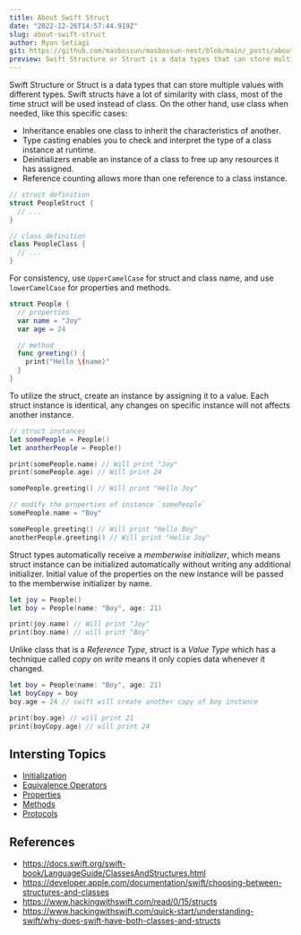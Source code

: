 ```yaml
---
title: About Swift Struct
date: "2022-12-26T14:57:44.919Z"
slug: about-swift-struct
author: Ryan Setiagi
git: https://github.com/masbossun/masbossun-next/blob/main/_posts/about-swift-struct.mdx
preview: Swift Structure or Struct is a data types that can store multiple values with different types. Swift structs have a lot of similarity with class, most of the time struct will be used instead of class.
---
```


Swift Structure or Struct is a data types that can store multiple values with different types. Swift structs have a lot of similarity with class, most of the time struct will be used instead of class. On the other hand, use class when needed, like this specific cases:

- Inheritance enables one class to inherit the characteristics of another.
- Type casting enables you to check and interpret the type of a class instance at runtime.
- Deinitializers enable an instance of a class to free up any resources it has assigned.
- Reference counting allows more than one reference to a class instance.

```swift
// struct definition
struct PeopleStruct {
  // ...
}

// class definition
class PeopleClass {
  // ...
}
```

For consistency, use `UpperCamelCase` for struct and class name, and use `lowerCamelCase` for properties and methods.

```swift
struct People {
  // properties
  var name = "Joy"
  var age = 24

  // method
  func greeting() {
    print("Hello \(name)"
  }
}
```

To utilize the struct, create an instance by assigning it to a value. Each struct instance is identical, any changes on specific instance will not affects another instance.

```swift
// struct instances
let somePeople = People()
let anotherPeople = People()

print(somePeople.name) // Will print "Joy"
print(somePeople.age) // Will print 24

somePeople.greeting() // Will print "Hello Joy"

// modify the properties of instance `somePeople`
somePeople.name = "Boy"

somePeople.greeting() // Will print "Hello Boy"
anotherPeople.greeting() // Will print "Hello Joy"
```

Struct types automatically receive a _memberwise initializer_, which means struct instance can be initialized automatically without writing any additional initializer. Initial value of the properties on the new instance will be passed to the memberwise initializer by name.

```swift
let joy = People()
let boy = People(name: "Boy", age: 21)

print(joy.name) // Will print "Joy"
print(boy.name) // will print "Boy"
```

Unlike class that is a _Reference Type_, struct is a _Value Type_ which has a technique called _copy on write_ means it only copies data whenever it changed.

```swift
let boy = People(name: "Boy", age: 21)
let boyCopy = boy
boy.age = 24 // swift will create another copy of boy instance

print(boy.age) // will print 21
print(boyCopy.age) // will print 24
```

## Intersting Topics

- [Initialization](https://docs.swift.org/swift-book/LanguageGuide/Initialization.html)
- [Equivalence Operators](https://docs.swift.org/swift-book/LanguageGuide/AdvancedOperators.html#ID45)
- [Properties](https://docs.swift.org/swift-book/LanguageGuide/Properties.html)
- [Methods](https://docs.swift.org/swift-book/LanguageGuide/Methods.html)
- [Protocols](https://docs.swift.org/swift-book/LanguageGuide/Protocols.html)

## References

- https://docs.swift.org/swift-book/LanguageGuide/ClassesAndStructures.html
- https://developer.apple.com/documentation/swift/choosing-between-structures-and-classes
- https://www.hackingwithswift.com/read/0/15/structs
- https://www.hackingwithswift.com/quick-start/understanding-swift/why-does-swift-have-both-classes-and-structs
